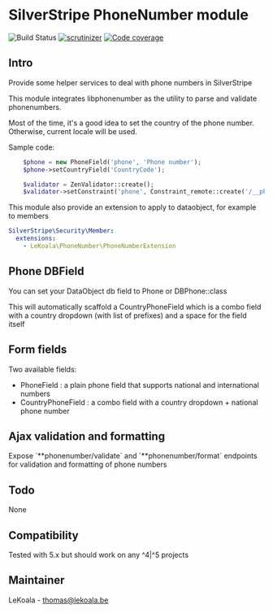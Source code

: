 # SilverStripe PhoneNumber module

![Build Status](https://github.com/lekoala/silverstripe-phonenumber/actions/workflows/ci.yml/badge.svg)
[![scrutinizer](https://scrutinizer-ci.com/g/lekoala/silverstripe-phonenumber/badges/quality-score.png?b=master)](https://scrutinizer-ci.com/g/lekoala/silverstripe-phonenumber/)
[![Code coverage](https://codecov.io/gh/lekoala/silverstripe-phonenumber/branch/master/graph/badge.svg)](https://codecov.io/gh/lekoala/silverstripe-phonenumber)

## Intro

Provide some helper services to deal with phone numbers in SilverStripe

This module integrates libphonenumber as the utility to parse and validate
phonenumbers.

Most of the time, it's a good idea to set the country of the phone number.
Otherwise, current locale will be used.

Sample code:

```php
	$phone = new PhoneField('phone', 'Phone number');
	$phone->setCountryField('CountryCode');

	$validator = ZenValidator::create();
	$validator->setConstraint('phone', Constraint_remote::create('/__phonenumber/validate',null,array('data' => array('country' => 'BE'))));
```

This module also provide an extension to apply to dataobject, for example to members

```yml
SilverStripe\Security\Member:
  extensions:
    - LeKoala\PhoneNumber\PhoneNumberExtension
```

## Phone DBField

You can set your DataObject db field to Phone or DBPhone::class

This will automatically scaffold a CountryPhoneField which is a combo field with a country dropdown (with list of prefixes) and a space for the field itself

## Form fields

Two available fields:

-   PhoneField : a plain phone field that supports national and international numbers
-   CountryPhoneField : a combo field with a country dropdown + national phone number

## Ajax validation and formatting

Expose ´**phonenumber/validate´ and ´**phonenumber/format´ endpoints for validation and formatting of phone numbers

## Todo

None

## Compatibility

Tested with 5.x but should work on any ^4|^5 projects

## Maintainer

LeKoala - thomas@lekoala.be
